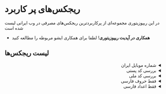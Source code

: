 
# ریجکس‌های پر کاربرد

در این ریپوزیتوری مجموعه‌ای از پرکاربردترین ریجکس‌های مصرفی در وب ایرانی لیست شده است

* **همکاری در آپدیت ریپوزیتوری**! لطفا برای همکاری ایشو مربوطه را مطالعه کنید

## لیست ریجکس‌ها

<details dir="rtl">
    <summary>شماره موبایل ایران</summary>
    <br>
    

<details dir="rtl">
    <summary>شماره موبایل ایران - داخلی</summary>
    <br>
    شماره موبایل صحیح قبول میکند و با 09 شروع میشود
    <br>
    نمونه صحیح: 09012345678, 09121234567
    <br>
    <br>

```js
^09\d{9}$
```
</details>


<details dir="rtl">
    <summary>شماره موبایل ایران - خارجی</summary>
    <br>
    شماره موبایل صحیح قبول میکند و با +989 شروع میشود
    <br>
    نمونه صحیح: +989012345678, +989121234567
    <br>
    <br>

```js
^\+989\d{9}$
```
</details>


<details dir="rtl">
    <summary>شماره موبایل ایران - داخلی یا خارجی</summary>
    <br>
    شماره موبایل صحیح قبول میکند و یا با +98 شروع میشود یا با 0
    <br>
    نمونه صحیح: +989012345678, 09351234567
    <br>
    <br>

```js
^(\+98|0)?9\d{9}$
```
</details>

</details>
    
<details dir="rtl">
    <summary>بررسی کد پستی</summary>
    <br>
    کدپستی شامل 10 رقم میباشد فقط اعداد قابل قبول است
    <br>
    نمونه صحیح: 6317836531, 5614793457, 3715659319
    <br>
    <br>

```js
\b(?!(\d)\1{3})[13-9]{4}[1346-9][013-9]{5}\b
```
</details>

<details dir="rtl">
    <summary>بررسی کد ملی</summary>
    <br>
    کد ملی 10 رقمی و فقط عدد قبول میکند به دلیل داشتن الگوریتم در کد ملی با ریجکس به تهنایی نمی‌توان کد ملی را اعتبار سنجی کرد برای بررسی صحیح بودن کد ملی از <a href="https://github.com/majidh1/iranianNationalCode/blob/main/src/iranianNationalCodeValidator.js">این ریپو</a> میتوانید استفاده کنید
    <br>
    نمونه صحیح: 0011234554, 2569871231
    <br>
    <br>

```js
^[0-9]{10}$
```
</details>

<details dir="rtl">
    <summary>فقط حروف فارسی</summary>
    <br>
    حروف فارسی قبول میکند شامل تمامی کاراتر‌های قابل استفاده در متون فارسی
    <br>
    نمونه صحیح: سلام, ضصثقفغعهخحجچچچچچچچچچچچپگکمنتالبیسشظطزرذدئوريالًٌٍـآۀَُِّءأإؤژية
    <br>
    <br>

```js
^[\u0600-\u06FF\s]+$
```
</details>

<details dir="rtl">
    <summary>فقط اعداد فارسی</summary>
    <br>
    فقط اعداد فارسی قبول میکند
    <br>
    نمونه صحیح: ۰۱۲۳۴۵۶۷۸۹, ۹۵۹۱۲۰۰۰۰۶۳۳
    <br>
    <br>

```js
^[۰۱۲۳۴۵۶۷۸۹]+$
```
</details>

